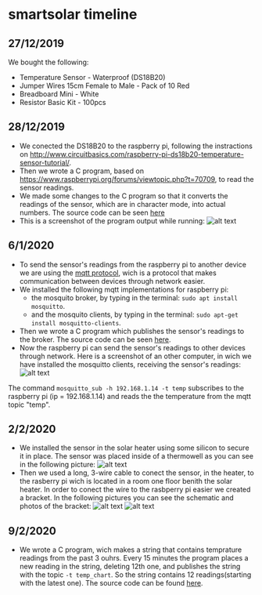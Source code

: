 # smartsolar timeline

## 27/12/2019
We bought the following: 
- Temperature Sensor - Waterproof (DS18B20)
- Jumper Wires 15cm Female to Male - Pack of 10 Red
- Breadboard Mini - White
- Resistor Basic Kit - 100pcs

## 28/12/2019
- We conected the DS18B20 to the raspberry pi, following the instractions on http://www.circuitbasics.com/raspberry-pi-ds18b20-temperature-sensor-tutorial/. 
- Then we wrote a C program, based on https://www.raspberrypi.org/forums/viewtopic.php?t=70709, to read the sensor readings. 
- We made some changes to the C program so that it converts the readings of the sensor, which are in character mode, into actual numbers. The source code can be seen [here](../master/code/temp.c)
- This is a screenshot of the program output while running:
![alt text](https://github.com/protogelrafinas/smartsolar/blob/master/photos/1st_prog_prtsc.png "PrtSc taken on the raspberry pi")

## 6/1/2020
- To send the sensor's readings from the raspberry pi to another device we are using the [mqtt protocol](https://mqtt.org), wich is a protocol that makes communication between devices through network easier.
- We installed the following mqtt implementations for raspberry pi:
  - the mosquito broker, by typing in the terminal: `sudo apt install mosquitto`.
  - and the mosquito clients, by typing in the terminal: `sudo apt-get install mosquitto-clients`.
- Then we wrote a C program which publishes the sensor's readings to the broker. The source code can be seen [here](../master/code/temp_mqtt.c).
- Now the raspberry pi can send the sensor's readings to other devices through network. Here is a screenshot of an other computer, in wich we have installed the mosquitto clients, receiving the sensor's readings: ![alt text](https://github.com/protogelrafinas/smartsolar/blob/master/photos/mqtt_receive.png "PrtSc taken on an other computer")

The command `mosquitto_sub -h 192.168.1.14 -t temp` subscribes to the raspberry pi (ip = 192.168.1.14) and reads the the temperature from the mqtt topic "temp".

## 2/2/2020
- We installed the sensor in the solar heater using some silicon to secure it in place. The sensor was placed inside of a thermowell as you can see in the following picture: ![alt text](https://github.com/protogelrafinas/smartsolar/blob/master/photos/IMG_20200202_170847.jpg "photo taken while istalling the sensor")
- Then we used a long, 3-wire cable to conect the sensor, in the heater, to the rasberry pi wich is located in a room one floor benith the solar heater. In order to conect the wire to the rasbperry pi easier we created a bracket. In the following pictures you can see the schematic and photos of the bracket: ![alt text](https://github.com/protogelrafinas/smartsolar/blob/master/photos/schematic1.png "the shcematic was created in fritzing")
![alt text](https://github.com/protogelrafinas/smartsolar/blob/master/photos/bracketcollage.png "photos taken during the building process of the bracket")

## 9/2/2020
- We wrote a C program, wich makes a string that contains temprature readings from the past 3 ouhrs. Every 15 minutes the program places a new reading in the string, deleting 12th one, and publishes the string with the topic `-t temp_chart`. So the string contains 12 readings(starting with the latest one). The source code can be found [here](../master/code/temp_mqtt_chart.c).

